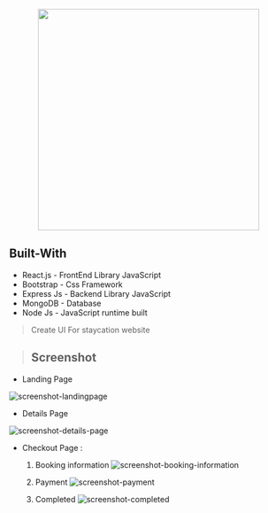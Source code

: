 <p align="center">
  <img width="400" src="https://user-images.githubusercontent.com/63716330/90742698-b8008f80-e2f9-11ea-973f-a6e153b6614a.png">
</p>


## Built-With

- React.js - FrontEnd Library JavaScript
- Bootstrap - Css Framework
- Express Js - Backend Library JavaScript
- MongoDB - Database
- Node Js - JavaScript runtime built

> Create UI For staycation website

> ## Screenshot

- Landing Page

![screenshot-landingpage](https://user-images.githubusercontent.com/63716330/90948555-3b40f300-e46a-11ea-95d2-75aabd81faa7.png)

- Details Page

![screenshot-details-page](https://user-images.githubusercontent.com/77246142/134699048-03f21b78-67bd-4f08-9cb7-bf9a0df6f994.png)

- Checkout Page :

  1. Booking information
![screenshot-booking-information](https://user-images.githubusercontent.com/63716330/90948722-dbe3e280-e46b-11ea-880a-a0fa6de3c0f4.png)

  2. Payment
![screenshot-payment](https://user-images.githubusercontent.com/63716330/90948742-1ea5ba80-e46c-11ea-860b-96ca6e676d56.png)

  3. Completed
![screenshot-completed](https://user-images.githubusercontent.com/63716330/90948815-c4592980-e46c-11ea-9602-76a8fb127577.png)


